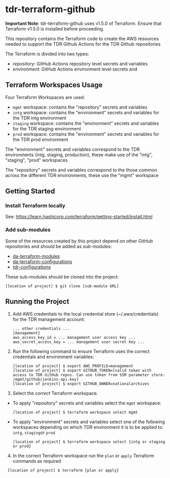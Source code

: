 # tdr-terraform-github

**Important Note**: tdr-terraform-github uses v1.5.0 of Terraform. Ensure that Terraform v1.5.0 is installed before proceeding.

This repository contains the Terraform code to create the AWS resources needed to support the TDR Github Actions for the TDR Github repositories

The Terraform is divided into two types:
* *repository*: GitHub Actions repository level secrets and variables
* *environment*: GitHub Actions environment level secrets and 

## Terraform Workspaces Usage

Four Terraform Workspaces are used:
* `mgmt` workspace: contains the "repository" secrets and variables
* `intg` workspace: contains the "environment" secrets and variables for the TDR intg environment
* `staging` workspace: contains the "environment" secrets and variables for the TDR staging environment
* `prod` workspace: contains the "environment" secrets and variables for the TDR prod environment

The "environment" secrets and variables correspond to the TDR environments (intg, staging, production), these make use of the "intg", "staging", "prod" workspaces

The "repository" secrets and variables correspond to the those common across the different TDR environments, these use the "mgmt" workspace

## Getting Started

### Install Terraform locally

See: https://learn.hashicorp.com/terraform/getting-started/install.html

### Add sub-modules

Some of the resources created by this project depend on other GitHub repositories and should be added as sub-modules:
* [da-terraform-modules](https://github.com/nationalarchives/da-terraform-modules/)
* [da-terraform-configurations](https://github.com/nationalarchives/da-terraform-configurations/)
* [tdr-configurations](https://github.com/nationalarchives/tdr-configurations/)

These sub-modules should be cloned into the project:

   ```
   [location of project] $ git clone [sub-module URL]   
   ```

## Running the Project

1. Add AWS credentials to the local credential store (~/.aws/credentials) for the TDR management account:

   ```
   ... other credentials ...
   [management]
   aws_access_key_id = ... management user access key ...
   aws_secret_access_key = ... management user secret key ...
   ```

2. Run the following command to ensure Terraform uses the correct credentials and environment variables:

   ```
   [location of project] $ export AWS_PROFILE=management
   [location of project] $ export GITHUB_TOKEN=[valid token with access to TDR GitHub repos. Can use token from SSM parameter store: /mgmt/github/jenkins-api-key]
   [location of project] $ export GITHUB_OWNER=nationalarchives
   ```

3. Select the *correct* Terraform workspace.
* To apply "repository" secrets and variables select the `mgmt` workspace:
   ```
   [location of project] $ terraform workspace select mgmt   
   ```
* To apply "environment" secrets and variables select one of the following workspaces depending on which TDR environment it is to be applied to: `intg`, `staging`or `prod`
   ```
   [location of project] $ terraform workspace select {intg or staging or prod} 
   ```
4. In the correct Terraform workspace run the `plan` or `apply` Terraform commands as required
  ```
   [location of project] $ terraform {plan or apply} 
   ```

